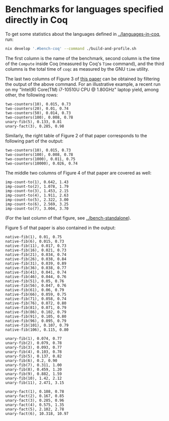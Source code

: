 # Benchmarks for languages specified directly in Coq

To get some statistics about the languages defined in [../languages-in-coq](../languages-in-coq), run:
```sh
nix develop '.#bench-coq' --command ./build-and-profile.sh
```
The first column is the name of the benchmark, second column is the time of the `Compute` inside Coq (measured by Coq's `Time` command), and the third columns is the total time of `coqc` as measured by the GNU `time` utility.

The last two columns of Figure 3 of [this paper](h0nzzik.github.io/papers/minuska-extended.pdf) can be obtained by filtering the output of the above command.
For an illustrative example, a recent run on my "Intel(R) Core(TM) i7-10510U CPU @ 1.80GHz" laptop yield, among other, the following rows:
```
two-counters(10), 0.015, 0.73
two-counters(20), 0.01, 0.74
two-counters(50), 0.014, 0.73
two-counters(100), 0.008, 0.78
unary-fib(5), 0.133, 0.81
unary-fact(3), 0.285, 0.98
```

Similarly, the right table of Figure 2 of that paper corresponds to the following part of the output:
```
two-counters(10), 0.015, 0.73
two-counters(100), 0.008, 0.78
two-counters(1000), 0.011, 0.75
two-counters(10000), 0.026, 0.74
```

The middle two columns of Figure 4 of that paper are covered as well:
```
imp-count-to(1), 0.642, 1.43
imp-count-to(2), 1.078, 1.79
imp-count-to(3), 1.453, 2.15
imp-count-to(4), 1.911, 2.63
imp-count-to(5), 2.322, 3.00
imp-count-to(6), 2.569, 3.25
imp-count-to(7), 3.004, 3.70
```
(For the last column of that figure, see [../bench-standalone](../bench-standalone)).

Figure 5 of that paper is also contained in the output:
```
native-fib(1), 0.01, 0.75
native-fib(6), 0.015, 0.73
native-fib(11), 0.017, 0.73
native-fib(16), 0.021, 0.73
native-fib(21), 0.034, 0.74
native-fib(26), 0.038, 0.84
native-fib(31), 0.039, 0.89
native-fib(36), 0.038, 0.77
native-fib(41), 0.041, 0.74
native-fib(46), 0.044, 0.76
native-fib(51), 0.05, 0.76
native-fib(56), 0.047, 0.76
native-fib(61), 0.06, 0.79
native-fib(66), 0.059, 0.75
native-fib(71), 0.058, 0.74
native-fib(76), 0.072, 0.80
native-fib(81), 0.071, 0.79
native-fib(86), 0.102, 0.79
native-fib(91), 0.105, 0.80
native-fib(96), 0.095, 0.79
native-fib(101), 0.107, 0.79
native-fib(106), 0.115, 0.80

unary-fib(1), 0.074, 0.77
unary-fib(2), 0.079, 0.78
unary-fib(3), 0.093, 0.77
unary-fib(4), 0.103, 0.78
unary-fib(5), 0.137, 0.82
unary-fib(6), 0.2, 0.90
unary-fib(7), 0.311, 1.00
unary-fib(8), 0.459, 1.20
unary-fib(9), 0.882, 1.59
unary-fib(10), 1.42, 2.12
unary-fib(11), 2.471, 3.15

unary-fact(1), 0.108, 0.78
unary-fact(2), 0.167, 0.85
unary-fact(3), 0.285, 0.96
unary-fact(4), 0.575, 1.35
unary-fact(5), 2.102, 2.78
unary-fact(6), 10.318, 10.97
```
